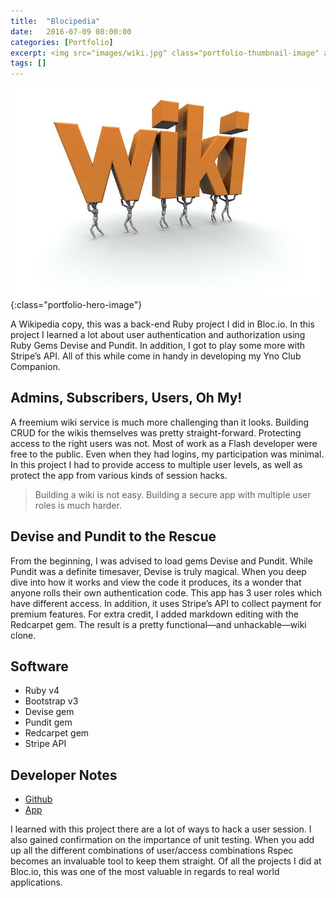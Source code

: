 ```yaml
---
title:  "Blocipedia"
date:   2016-07-09 08:00:00
categories: [Portfolio]
excerpt: <img src="images/wiki.jpg" class="portfolio-thumbnail-image" align="left">A Wikipedia-inspired clone, this was a back-end Ruby project I did in Bloc.io. In this project I learned a lot about user authentication and authorization using Ruby Gems Devise and Pundit. In addition, I got to play some more with Stripe’s API. All of this while come in handy in developing my Yno Club Companion.
tags: []
---
```


![Blocipedia](/images/wiki.jpg){:class="portfolio-hero-image"}

A Wikipedia copy, this was a back-end Ruby project I did in Bloc.io. In this project I learned a lot about user authentication and authorization using Ruby Gems Devise and Pundit. In addition, I got to play some more with Stripe’s API. All of this while come in handy in developing my Yno Club Companion.

## Admins, Subscribers, Users, Oh My!
A freemium wiki service is much more challenging than it looks. Building CRUD for the wikis themselves was pretty straight-forward. Protecting access to the right users was not. Most of work as a Flash developer were free to the public. Even when they had logins, my participation was minimal. In this project I had to provide access to multiple user levels, as well as protect the app from various kinds of session hacks.

> Building a wiki is not easy. Building a secure app with multiple user roles is much harder.

## Devise and Pundit to the Rescue
From the beginning, I was advised to load gems Devise and Pundit. While Pundit was a definite timesaver, Devise is truly magical. When you deep dive into how it works and view the code it produces, its a wonder that anyone rolls their own authentication code. This app has 3 user roles which have different access. In addition, it uses Stripe’s API to collect payment for premium features. For extra credit, I added markdown editing with the Redcarpet gem. The result is a pretty functional—and unhackable—wiki clone.

## Software
* Ruby v4
* Bootstrap v3
* Devise gem
* Pundit gem
* Redcarpet gem
* Stripe API

## Developer Notes
* [Github](https://github.com/BrainstormWilly/blocipedia)
* [App](https://arcane-atoll-89530.herokuapp.com/)

I learned with this project there are a lot of ways to hack a user session. I also gained confirmation on the importance of unit testing. When you add up all the different combinations of user/access combinations Rspec becomes an invaluable tool to keep them straight. Of all the projects I did at Bloc.io, this was one of the most valuable in regards to real world applications.

